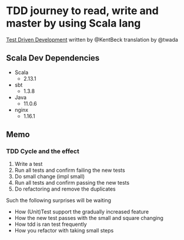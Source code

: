 # TDD journey to read, write and master by using Scala lang

[Test Driven Development](https://www.ohmsha.co.jp/book/9784274217883/) written by @KentBeck translation by @twada

## Scala Dev Dependencies

* Scala
  * 2.13.1
* sbt
  * 1.3.8
* Java
  * 11.0.6
* nginx
  * 1.16.1


## Memo

### TDD Cycle and the effect
  
 1. Write a test
 2. Run all tests and confirm failing the new tests
 3. Do small change (impl small)
 4. Run all tests and confirm passing the new tests
 5. Do refactoring and remove the duplicates
  
Such the following surprises will be waiting
  
 * How (Unit)Test support the gradually increased feature
 * How the new test passes with the small and square changing
 * How tdd is ran test frequently
 * How you refactor with taking small steps
  